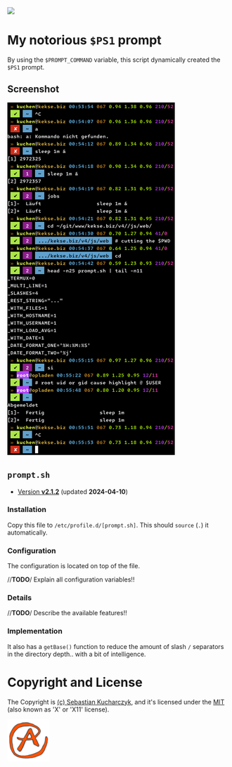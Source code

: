 <img src="https://kekse.biz/github.php?draw&override=github:prompt" />

# My notorious **`$PS1`** prompt
By using the `$PROMPT_COMMAND` variable, this script dynamically created the `$PS1` prompt.

## Screenshot
![$PS1](img/prompt.png)

## **`prompt.sh`**
* [Version **v2.1.2**](sh/prompt.sh) (updated **2024-04-10**)

### Installation
Copy this file to `/etc/profile.d/[prompt.sh]`. This should `source` (`.`) it automatically.

### Configuration
The configuration is located on top of the file.

//**TODO**/ Explain all configuration variables!!

### Details
//**TODO**/ Describe the available features!!

### Implementation
It also has a `getBase()` function to reduce the amount of slash `/` separators
in the directory depth.. with a bit of intelligence.

# Copyright and License
The Copyright is [(c) Sebastian Kucharczyk](./COPYRIGHT.txt),
and it's licensed under the [MIT](./LICENSE.txt) (also known as 'X' or 'X11' license).

![kekse.biz](favicon.png)

